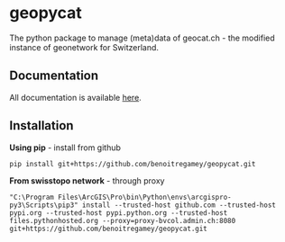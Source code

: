 # geopycat
The python package to manage (meta)data of geocat.ch - the modified instance of geonetwork for
Switzerland.
## Documentation
All documentation is available [here](https://benoitregamey.github.io/geopycat).
## Installation
**Using pip** -  install from github
```
pip install git+https://github.com/benoitregamey/geopycat.git
```
**From swisstopo network** - through proxy
```
"C:\Program Files\ArcGIS\Pro\bin\Python\envs\arcgispro-py3\Scripts\pip3" install --trusted-host github.com --trusted-host pypi.org --trusted-host pypi.python.org --trusted-host files.pythonhosted.org --proxy=proxy-bvcol.admin.ch:8080 git+https://github.com/benoitregamey/geopycat.git
```

